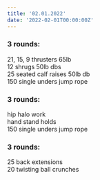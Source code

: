 ```yaml
---
title: '02.01.2022'
date: '2022-02-01T00:00:00Z'
---
```


### 3 rounds:      
21, 15, 9 thrusters 65lb         
12 shrugs 50lb dbs    
25 seated calf raises 50lb db       
150 single unders jump rope          
              
### 3 rounds:      
hip halo work     
hand stand holds     
150 single unders jump rope           

### 3 rounds:      
25 back extensions      
20 twisting ball crunches         